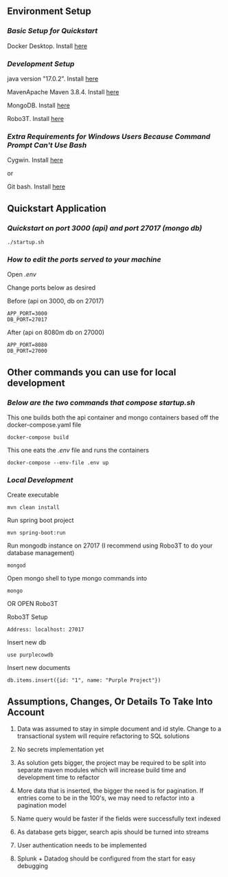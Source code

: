 ## Environment Setup

### _Basic Setup for Quickstart_

Docker Desktop. Install [here](https://docs.docker.com/get-docker/)

### _Development Setup_

java version "17.0.2". Install [here](https://www.oracle.com/java/technologies/downloads/)

MavenApache Maven 3.8.4. Install [here](https://maven.apache.org/install.html)

MongoDB. Install [here](https://www.mongodb.com/try/download/community?tck=docs_server)

Robo3T. Install [here](https://robomongo.org/)

### _Extra Requirements for Windows Users Because Command Prompt Can't Use Bash_

Cygwin. Install [here](https://www.cygwin.com/)

or

Git bash. Install [here](https://git-scm.com/)

## Quickstart Application

### _Quickstart on port 3000 (api) and port 27017 (mongo db)_

```
./startup.sh
```

### _How to edit the ports served to your machine_

Open _.env_

Change ports below as desired

Before (api on 3000, db on 27017)

```
APP_PORT=3000
DB_PORT=27017
```

After (api on 8080m db on 27000)

```
APP_PORT=8080
DB_PORT=27000
```

## Other commands you can use for local development

### _Below are the two commands that compose startup.sh_

This one builds both the api container and mongo containers based off the docker-compose.yaml file

```
docker-compose build
```

This one eats the _.env_ file and runs the containers

```
docker-compose --env-file .env up
```

### _Local Development_

Create executable

```
mvn clean install
```

Run spring boot project

```
mvn spring-boot:run
```

Run mongodb instance on 27017 (I recommend using Robo3T to do your database management)

```
mongod
```

Open mongo shell to type mongo commands into

```
mongo
```

OR OPEN Robo3T

Robo3T Setup

```
Address: localhost: 27017
```

Insert new db

```
use purplecowdb
```

Insert new documents

```
db.items.insert({id: "1", name: "Purple Project"})
```

## Assumptions, Changes, Or Details To Take Into Account

1. Data was assumed to stay in simple document and id style. Change to a transactional system will require refactoring to SQL solutions

2. No secrets implementation yet

3. As solution gets bigger, the project may be required to be split into separate maven modules which will increase build time and development time to refactor

4. More data that is inserted, the bigger the need is for pagination. If entries come to be in the 100's, we may need to refactor into a pagination model

5. Name query would be faster if the fields were successfully text indexed

6. As database gets bigger, search apis should be turned into streams

7. User authentication needs to be implemented

8. Splunk + Datadog should be configured from the start for easy debugging
